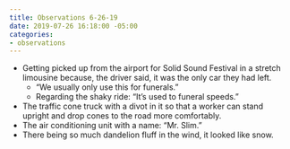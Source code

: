 ```yaml
---
title: Observations 6-26-19
date: 2019-07-26 16:18:00 -05:00
categories:
- observations
---
```


- Getting picked up from the airport for Solid Sound Festival in a stretch limousine because, the driver said, it was the only car they had left.
	- “We usually only use this for funerals.”
	- Regarding the shaky ride: “It’s used to funeral speeds.”
- The traffic cone truck with a divot in it so that a worker can stand upright and drop cones to the road more comfortably.
- The air conditioning unit with a name: “Mr. Slim.”
- There being so much dandelion fluff in the wind, it looked like snow.